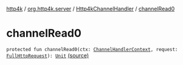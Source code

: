 [http4k](../../index.md) / [org.http4k.server](../index.md) / [Http4kChannelHandler](index.md) / [channelRead0](./channel-read0.md)

# channelRead0

`protected fun channelRead0(ctx: `[`ChannelHandlerContext`](https://netty.io/4.1/api/io/netty/channel/ChannelHandlerContext.html)`, request: `[`FullHttpRequest`](https://netty.io/4.1/api/io/netty/handler/codec/http/FullHttpRequest.html)`): `[`Unit`](https://kotlinlang.org/api/latest/jvm/stdlib/kotlin/-unit/index.html) [(source)](https://github.com/http4k/http4k/blob/master/http4k-server-netty/src/main/kotlin/org/http4k/server/Netty.kt#L47)